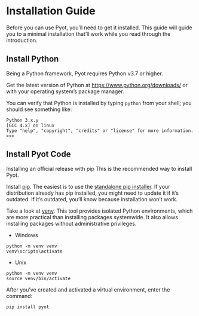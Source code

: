 # Installation Guide

Before you can use Pyot, you’ll need to get it installed. This guide will guide you to a minimal installation that’ll work while you read through the introduction.

## Install Python

Being a Python framework, Pyot requires Python v3.7 or higher.

Get the latest version of Python at https://www.python.org/downloads/ or with your operating system’s package manager.

You can verify that Python is installed by typing `python` from your shell; you should see something like:

```shell
Python 3.x.y
[GCC 4.x] on linux
Type "help", "copyright", "credits" or "license" for more information.
>>>
```

## Install Pyot Code

Installing an official release with pip
This is the recommended way to install Pyot.

Install [pip](https://pip.pypa.io/). The easiest is to use the [standalone pip installer](https://pip.pypa.io/en/latest/installing/#installing-with-get-pip-py). If your distribution already has pip installed, you might need to update it if it’s outdated. If it’s outdated, you’ll know because installation won’t work.

Take a look at [venv](https://docs.python.org/3/tutorial/venv.html). This tool provides isolated Python environments, which are more practical than installing packages systemwide. It also allows installing packages without administrative privileges.

* Windows
```shell
python -m venv venv
venv\scripts\activate
```

* Unix
```shell
python -m venv venv
source venv/bin/activate
```

After you’ve created and activated a virtual environment, enter the command:

```shell
pip install pyot
```
